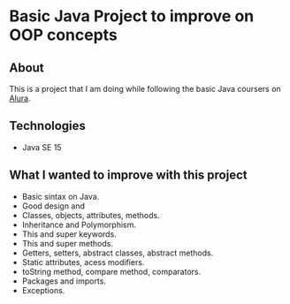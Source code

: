 # Basic Java Project to improve on OOP concepts
## About

This is a project that I am doing while following the basic Java coursers on [Alura](https://cursos.alura.com.br/formacao-java).

## Technologies
- Java SE 15

##  What I wanted to improve with this project
- Basic sintax on Java.
- Good design and 
- Classes, objects, attributes, methods.
- Inheritance and Polymorphism.
- This and super keywords.
- This and super methods.
- Getters, setters, abstract classes, abstract methods.
- Static attributes, acess modifiers.
- toString method, compare method, comparators.
- Packages and imports.
- Exceptions.
